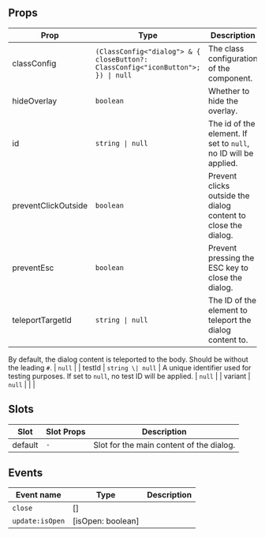<!-- This file is automatically generated, do not edit manually. -->

## Props

| Prop | Type | Description | Default |
| ---- | ---- | ----------- | ------- |
| classConfig | `(ClassConfig<"dialog"> & { closeButton?: ClassConfig<"iconButton">; }) \| null` | The class configuration of the component. | `null` |
| hideOverlay | `boolean` | Whether to hide the overlay. | `false` |
| id | `string \| null` | The id of the element. If set to `null`, no ID will be applied. | `null` |
| preventClickOutside | `boolean` | Prevent clicks outside the dialog content to close the dialog. | `false` |
| preventEsc | `boolean` | Prevent pressing the ESC key to close the dialog. | `false` |
| teleportTargetId | `string \| null` | The ID of the element to teleport the dialog content to.
By default, the dialog content is teleported to the body.
Should be without the leading `#`. | `null` |
| testId | `string \| null` | A unique identifier used for testing purposes. If set to `null`, no test ID will be applied. | `null` |
| variant | `null` |  |  |


## Slots

| Slot | Slot Props | Description |
| --------- | ---- | ----------- |
| default | `-` | Slot for the main content of the dialog. |


## Events

| Event name | Type | Description |
| ---------- | ---- | ----------- |
| `close` | [] |  |
| `update:isOpen` | [isOpen: boolean] |  |


